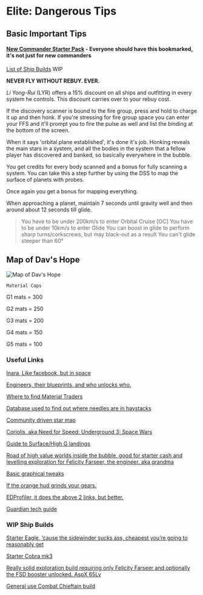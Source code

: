 # Elite: Dangerous Tips

## Basic Important Tips

#### [New Commander Starter Pack](https://imgur.com/a/i7KFV) - Everyone should have this bookmarked, it's not just for new commanders

[List of Ship Builds](./shipbuilds) WIP

**NEVER FLY WITHOUT REBUY. EVER.**


_Li Yong-Rui_ (LYR) offers a 15% discount on all ships and outfitting in every system he controls. This discount carries over to your rebuy cost.

If the discovery scanner is bound to the fire group, press and hold to charge it up and then honk.
If you're stressing for fire group space you can enter your FFS and it'll prompt you to fire the pulse as well and list the binding at the bottom of the screen.

When it says 'orbital plane established', it's done it's job.
Honking reveals the main stars in a system, and all the bodies in the system that a fellow player has discovered and banked, so basically everywhere in the bubble.

You get credits for every body scanned and a bonus for fully scanning a system.
You can take this a step further by using the DSS to map the surface of planets with probes.

Once again you get a bonus for mapping everything.

When approaching a planet, maintain 7 seconds until gravity well and then around about 12 seconds till glide.
>You have to be under 200km/s to enter Orbital Cruise [OC]
>You have to be under 10km/s to enter Glide
>You can boost in glide to perform sharp turns/corkscrews, but may black-out as a result
>You can't glide steeper than 60°


## Map of Dav's Hope

![Map of Dav's Hope](https://i.imgur.com/NySRPam.jpg)

`Material Caps`

G1 mats = 300

G2 mats = 250

G3 mats = 200

G4 mats = 150

G5 mats = 100

### Useful Links


[Inara, Like facebook, but in space](https://inara.cz/)

[Engineers, their blueprints, and who unlocks who.](https://inara.cz/galaxy-engineers/)

[Where to find Material Traders](https://inara.cz/galaxy-nearest/25/)

[Database used to find out where needles are in haystacks](https://eddb.io/)

[Community driven star map](https://www.edsm.net/en_GB)

[Coriolis, aka Need for Speed: Underground 3: Space Wars](https://coriolis.io/) 

[Guide to Surface/High G landings](https://www.reddit.com/r/EliteDangerous/comments/ag3pbp/with_dw2_starting_and_cmdrs_visiting_the_view_in/)

[Road of high value worlds inside the bubble, good for starter cash and levelling exploration for Felicity Farseer, the engineer. aka grandma](https://www.alpha-orbital.com/pathfinder)

[Basic graphical tweaks](https://www.alpha-orbital.com/news/graphics-tweaks-and-ui-change-guide)

[If the orange hud grinds your gears.](http://arkku.com/elite/hud_editor/)

[EDProfiler, it does the above 2 links, but better.](http://www.drkaii.com/tools/edprofiler/)

[Guardian tech guide](https://www.reddit.com/r/EliteDangerous/comments/8uxkma/simple_guardian_guide_weapons_and_blueprints/)

### WIP Ship Builds

[Starter Eagle, ‘cause the sidewinder sucks ass, cheapest you’re going to reasonably get](https://s.orbis.zone/1j5o)

[Starter Cobra mk3](https://s.orbis.zone/1jd_)

[Really solid exploration build requiring only Felicity Farseer and optionally the FSD booster unlocked. AspX 65Ly](https://s.orbis.zone/1mrz)

[General use Combat Chieftain build](https://s.orbis.zone/2yny)

